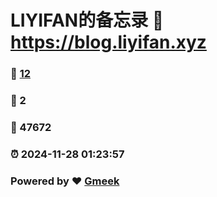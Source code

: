 # LIYIFAN的备忘录 :link: https://blog.liyifan.xyz 
### :page_facing_up: [12](https://blog.liyifan.xyz/tag.html) 
### :speech_balloon: 2 
### :hibiscus: 47672 
### :alarm_clock: 2024-11-28 01:23:57 
### Powered by :heart: [Gmeek](https://github.com/Meekdai/Gmeek)
